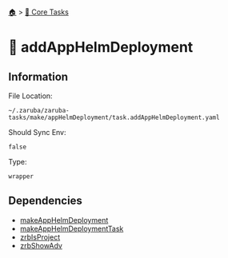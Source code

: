 <!--startTocHeader-->
[🏠](../README.md) > [🥝 Core Tasks](README.md)
# 🚢 addAppHelmDeployment
<!--endTocHeader-->

## Information

File Location:

    ~/.zaruba/zaruba-tasks/make/appHelmDeployment/task.addAppHelmDeployment.yaml

Should Sync Env:

    false

Type:

    wrapper


## Dependencies

* [makeAppHelmDeployment](make-app-helm-deployment.md)
* [makeAppHelmDeploymentTask](make-app-helm-deployment-task.md)
* [zrbIsProject](zrb-is-project.md)
* [zrbShowAdv](zrb-show-adv.md)
<!--startTocSubtopic-->
<!--endTocSubtopic-->